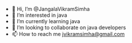 - 👋 Hi, I’m @JangalaVikramSimha
- 👀 I’m interested in java 
- 🌱 I’m currently learning java
- 💞️ I’m looking to collaborate on java  developers
- 📫 How to reach me jvikramsimha@gmail.com

<!---
JangalaVikramSimha/JangalaVikramSimha is a ✨ special ✨ repository because its `README.md` (this file) appears on your GitHub profile.
You can click the Preview link to take a look at your changes.
--->
